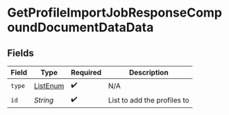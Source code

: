 # GetProfileImportJobResponseCompoundDocumentDataData


## Fields

| Field                                           | Type                                            | Required                                        | Description                                     |
| ----------------------------------------------- | ----------------------------------------------- | ----------------------------------------------- | ----------------------------------------------- |
| `type`                                          | [ListEnum](../../models/components/ListEnum.md) | :heavy_check_mark:                              | N/A                                             |
| `id`                                            | *String*                                        | :heavy_check_mark:                              | List to add the profiles to                     |